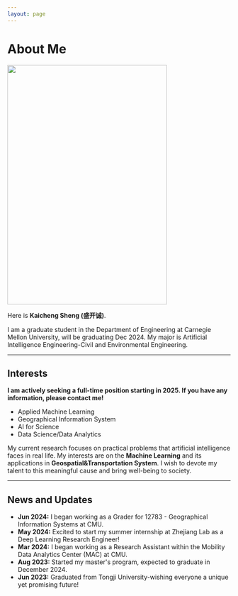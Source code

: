 ```yaml
---
layout: page
---
```


# About Me

<img src="https://cascadingdown.github.io//images//kaicheng.jpg" class="floatpic" width="360" height="540">

Here is **Kaicheng Sheng (盛开诚)**.<br>

I am a graduate student in the Department of Engineering at Carnegie Mellon University, will be graduating Dec 2024. My major is Artificial Intelligence Engineering-Civil and Environmental Engineering.

---

## Interests

**I am actively seeking a full-time position starting in 2025. If you have any information, please contact me!**

- Applied Machine Learning 
- Geographical Information System
- AI for Science
- Data Science/Data Analytics

My current research focuses on practical problems that artificial intelligence faces in real life. My interests are on the **Machine Learning** and its applications in **Geospatial&Transportation System**. I wish to devote my talent to this meaningful cause and bring well-being to society.

---

## News and Updates

- **Jun 2024:** I began working as a Grader for 12783 - Geographical Information Systems at CMU.
- **May 2024:** Excited to start my summer internship at Zhejiang Lab as a Deep Learning Research Engineer!
- **Mar 2024:** I began working as a Research Assistant within the Mobility Data Analytics Center (MAC) at CMU.
- **Aug 2023:** Started my master's program, expected to graduate in December 2024.
- **Jun 2023:** Graduated from Tongji University-wishing everyone a unique yet promising future!
<br>


